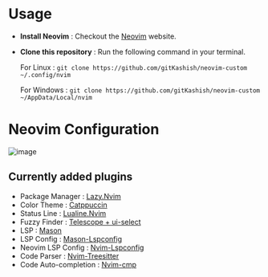 # Usage
- **Install Neovim** : Checkout the [Neovim](https://neovim.io/) website.

- **Clone this repository** : Run the following command in your terminal.

    For Linux : `git clone https://github.com/gitKashish/neovim-custom ~/.config/nvim`

    For Windows : `git clone https://github.com/gitKashish/neovim-custom ~/AppData/Local/nvim`

# Neovim Configuration
![image](https://github.com/gitKashish/neovim-custom/assets/125540624/5d0ccec5-8f9d-423d-8e84-04c351f6f821)

## Currently added plugins
- Package Manager : [Lazy.Nvim](https://github.com/folke/lazy.nvim)
- Color Theme : [Catppuccin](https://github.com/catppuccin/catppuccin)
- Status Line : [Lualine.Nvim](https://github.com/nvim-lualine/lualine.nvim)
- Fuzzy Finder : [Telescope + ui-select](https://github.com/nvim-telescope/telescope.nvim)
- LSP : [Mason](https://github.com/williamboman/mason.nvim)
- LSP Config : [Mason-Lspconfig](https://github.com/williamboman/mason-lspconfig.nvim)
- Neovim LSP Config : [Nvim-Lspconfig](https://github.com/neovim/nvim-lspconfig)
- Code Parser : [Nvim-Treesitter](https://github.com/nvim-treesitter/nvim-treesitter)
- Code Auto-completion : [Nvim-cmp](https://github.com/hrsh7th/nvim-cmp)
